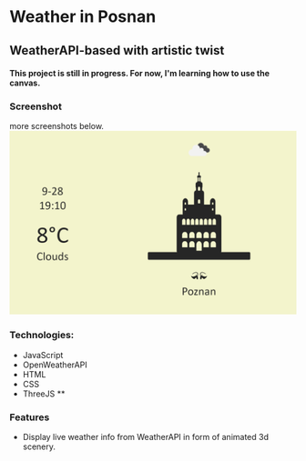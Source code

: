 # Weather in Posnan
## WeatherAPI-based with artistic twist

####  This project is still in progress. For now, I'm learning how to use the canvas.

### Screenshot
more screenshots below.
![main screenshot](screenshot.PNG)


### Technologies:
* JavaScript
* OpenWeatherAPI
* HTML
* CSS
* ThreeJS **

### Features
* Display live weather info from WeatherAPI in form of animated 3d scenery.
